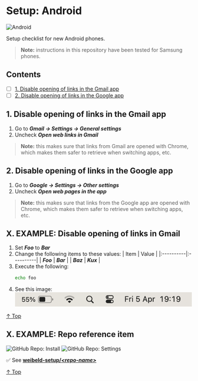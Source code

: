 # Setup: Android

![Android](https://raw.githubusercontent.com/weibeld-setup/.github/main/badge/android.svg)

Setup checklist for new Android phones.

> **Note:** instructions in this repository have been tested for Samsung phones.

## Contents

<!--
  To generate the table of contents (ToC) with Vim:
    1. Make sure https://github.com/mzlogin/vim-markdown-toc is installed
    2. Execute: :let g:vmt_list_item_char = '- [ ]'
    3. Remove '<DELETE>' from the below comment
    4. Save the file (table of contents is automatically regenerated on save)
    5. Re-add '<DELETE>' to prevent accidential regeneration of ToC 
-->

<!-- DELETE vim-markdown-toc GFM -->

- [ ] [1. Disable opening of links in the Gmail app](#1-disable-opening-of-links-in-the-gmail-app)
- [ ] [2. Disable opening of links in the Google app](#2-disable-opening-of-links-in-the-google-app)

<!-- vim-markdown-toc -->

## 1. Disable opening of links in the Gmail app

1. Go to _**Gmail → Settings → General settings**_
1. Uncheck _**Open web links in Gmail**_

> **Note:** this makes sure that links from Gmail are opened with Chrome, which makes them safer to retrieve when switching apps, etc.

## 2. Disable opening of links in the Google app

1. Go to _**Google → Settings → Other settings**_
1. Uncheck _**Open web pages in the app**_

> **Note:** this makes sure that links from the Google app are opened with Chrome, which makes them safer to retrieve when switching apps, etc.

## X. EXAMPLE: Disable opening of links in Gmail

1. Set _**Foo**_ to _**Bar**_
1. Change the following items to these values:
   | Item      | Value     |
   |:----------|:----------|
   | _**Foo**_ | _**Bar**_ |
   | _**Baz**_ | _**Kux**_ |
1. Execute the following:
   ```bash
   echo foo
   ```
1. See this image:<br />
   ![Image](res/image.png)

[↑ Top](#contents)

## X. EXAMPLE: Repo reference item

![GitHub Repo: Install](https://raw.githubusercontent.com/weibeld-setup/.github/main/badge/github-repo-install.svg)
![GitHub Repo: Settings](https://raw.githubusercontent.com/weibeld-setup/.github/main/badge/github-repo-settings.svg)

✅ See [**weibeld-setup/_\<repo-name>_**](https://github.com/weibeld-setup/)

[↑ Top](#contents)
